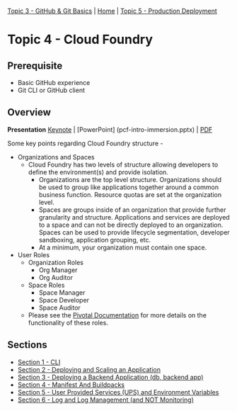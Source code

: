 [Topic 3 - GitHub & Git Basics](../git.md) | [Home](../README.md) | [Topic 5 - Production Deployment](../production_deployment.md)

# Topic 4 - Cloud Foundry

## Prerequisite
* Basic GitHub experience
* Git CLI or GitHub client

## Overview  
**Presentation** [Keynote](pcf-intro-immersion.key) | [PowerPoint] (pcf-intro-immersion.pptx) | [PDF](pcf-intro-immersion.pdf)

Some key points regarding Cloud Foundry structure -
* Organizations and Spaces
  * Cloud Foundry has two levels of structure allowing developers to define the environment(s) and provide isolation.
    * Organizations are the top level structure.  Organizations should be used to group like applications together around a common business function.  Resource quotas are set at the organization level.
    * Spaces are groups inside of an organization that provide further granularity and structure.  Applications and services are deployed to a space and can not be directly deployed to an organization.  Spaces can be used to provide lifecycle segmentation, developer sandboxing, application grouping,  etc.
    * At a minimum, your organization must contain one space.
* User Roles
  * Organization Roles
    * Org Manager
    * Org Auditor
  * Space Roles
    * Space Manager
    * Space Developer
    * Space Auditor
  * Please see the [Pivotal Documentation](https://docs.cloudfoundry.org/concepts/roles.html)  for more details on the functionality of these roles.

## Sections
* [Section 1 - CLI](CLI.md)
* [Section 2 - Deploying and Scaling an Application](DeployingBasics.md)
* [Section 3 - Deploying a Backend Application (db, backend app)](BackendService.md)
* [Section 4 - Manifest And Buildpacks](manifest.md)
* [Section 5 - User Provided Services (UPS) and Environment Variables](userprovidedservice.md)
* [Section 6 - Log and Log Management (and NOT Monitoring)](logging.md)
